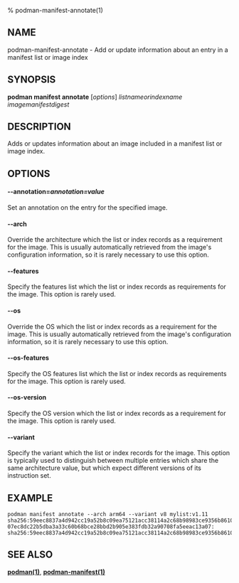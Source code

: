 % podman-manifest-annotate(1)

## NAME
podman\-manifest\-annotate - Add or update information about an entry in a manifest list or image index

## SYNOPSIS
**podman manifest annotate** [*options*] *listnameorindexname* *imagemanifestdigest*

## DESCRIPTION

Adds or updates information about an image included in a manifest list or image index.

## OPTIONS

#### **--annotation**=*annotation=value*

Set an annotation on the entry for the specified image.

#### **--arch**

Override the architecture which the list or index records as a requirement for
the image.  This is usually automatically retrieved from the image's
configuration information, so it is rarely necessary to use this option.


#### **--features**

Specify the features list which the list or index records as requirements for
the image.  This option is rarely used.

#### **--os**

Override the OS which the list or index records as a requirement for the image.
This is usually automatically retrieved from the image's configuration
information, so it is rarely necessary to use this option.

#### **--os-features**

Specify the OS features list which the list or index records as requirements
for the image.  This option is rarely used.

#### **--os-version**

Specify the OS version which the list or index records as a requirement for the
image.  This option is rarely used.

#### **--variant**

Specify the variant which the list or index records for the image.  This option
is typically used to distinguish between multiple entries which share the same
architecture value, but which expect different versions of its instruction set.

## EXAMPLE

```
podman manifest annotate --arch arm64 --variant v8 mylist:v1.11 sha256:59eec8837a4d942cc19a52b8c09ea75121acc38114a2c68b98983ce9356b8610
07ec8dc22b5dba3a33c60b68bce28bbd2b905e383fdb32a90708fa5eeac13a07: sha256:59eec8837a4d942cc19a52b8c09ea75121acc38114a2c68b98983ce9356b8610
```

## SEE ALSO
**[podman(1)](podman.1.md)**, **[podman-manifest(1)](podman-manifest.1.md)**
